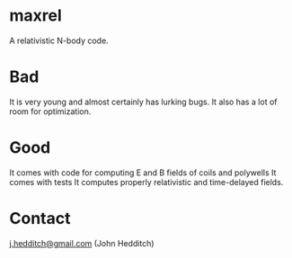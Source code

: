 maxrel
======

A relativistic N-body code.

# Bad
It is very young and almost certainly has lurking bugs.
It also has a lot of room for optimization.

# Good
  It comes with code for computing E and B fields of coils and polywells
  It comes with tests
  It computes properly relativistic and time-delayed fields.

# Contact
j.hedditch@gmail.com (John Hedditch)
